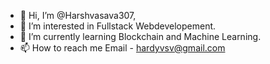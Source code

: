 - 👋 Hi, I’m @Harshvasava307,
- 👀 I’m interested in Fullstack Webdevelopement. 
- 🌱 I’m currently learning Blockchain and Machine Learning.
- 📫 How to reach me Email - hardyvsv@gmail.com

<!---
Harshvasava307/Harshvasava307 is a ✨ special ✨ repository because its `README.md` (this file) appears on your GitHub profile.
You can click the Preview link to take a look at your changes.
--->
